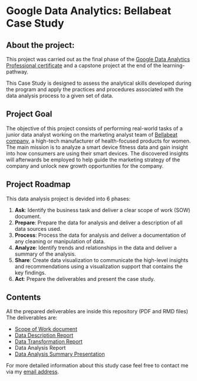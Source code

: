 # Google Data Analytics: Bellabeat Case Study

## About the project: 

This project was carried out as the final phase of the [Google Data Analytics Professional certificate](https://grow.google/certificates/data-analytics/#?modal_active=none) and a capstone project at the end of the learning-pathway.

This Case Study is designed to assess the analytical skills developed during the program and apply the practices and procedures associated with the data analysis process to a given set of data. 

## Project Goal

The objective of this project consists of performing real-world tasks of a junior data analyst working on the marketing analyst team of [Bellabeat company](https://bellabeat.com), a high-tech manufacturer of health-focused products for women. The main mission is to analyze a smart device fitness data and gain insight into how consumers are using their smart devices. The discovered insights will afterwards be employed to help guide the marketing strategy of the company and unlock new growth opportunities for the company.

## Project Roadmap

This data analysis project is devided into 6 phases:
1. **Ask**: Identify the business task and deliver a clear scope of work (SOW) document.
2. **Prepare**: Prepare the data for analysis and deliver a description of all data sources used.
3. **Process**: Process the data for analysis and  deliver a documentation of any cleaning or manipulation of data.
4. **Analyze**: Identify trends and relationships in the data and deliver a summary of the analysis.
5. **Share**: Create data visualization to communicate the high-level insights and recommendations using a visualization support that contains the key findings.
6. **Act**: Prepare the deliverables and present the case study.

## Contents

All the prepared deliverables are inside this repository (PDF and RMD files)
The deliverables are: 
* [Scope of Work document](https://github.com/KadriSof/Data-Analysis/blob/main/Google%20Data%20Analytics%20Study%20Case/Bellabeat%20Data%20Analysis%20Case%20Study%20-%20Scope%20of%20Work.pdf)
* [Data Description Report](https://github.com/KadriSof/Data-Analysis/blob/main/Google%20Data%20Analytics%20Study%20Case/Data%20Description%20Report.pdf)
* [Data Transformation Report](https://github.com/KadriSof/Data-Analysis/blob/main/Google%20Data%20Analytics%20Study%20Case/Data%20Transformation%20Report.pdf)
* Data Analysis Report
* [Data Analysis Summary Presentation](https://github.com/KadriSof/Data-Analysis/blob/main/Google%20Data%20Analytics%20Study%20Case/Bellabeat%20Case%20Study_%20How%20Can%20a%20Wellness%20Technology%20Company%20Play%20It%20Smart_.pdf)

For more detailed information about this study case feel free to contact me via my [email address](mailto:mohamed.sofiene.kadri@gmail.com).
